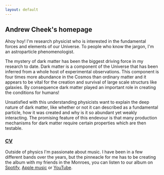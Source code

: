 ```yaml
---
layout: default
---
```


## Andrew Cheek's homepage

Ahoy hoy! I'm research physicist who is interested in the fundamental forces and elements of our Universe. To people who know the jargon, I'm an astroparticle phenomenologist. 

The mystery of dark matter has been the biggest driving force in my research to date. Dark matter is a component of the Universe that has been inferred from a whole host of experimental observations. This component is four times more abundance in the Cosmos than ordinary matter and it appears to be vital for the creation and survival of large scale structurs like galaxies. By consequence dark matter played an important role in creating the conditions for humans!  

Unsatisfied with this understanding physicists want to explain the deep nature of dark matter, like whether or not it can described as a fundamental particle, how it was created and why is it so abundant yet weakly interacting. The promising feature of this endevour is that many production mechanisms for dark matter require certain properties which are then testable. 

### [CV](./CV.md)

Outside of physics I'm passionate about music. I have been in a few different bands over the years, but the pinneacle for me has to be creating the album with my friends in the Monroes, you can listen to our album on [Spotify](https://open.spotify.com/album/6n4GiAkPmmHKZVEuOYTfvh), [Apple music](https://music.apple.com/album/the-monroes/1313845700) or [YouTube](https://youtu.be/pkBb14WiB5c?si=wz03TuCJHsGREkAB). 

